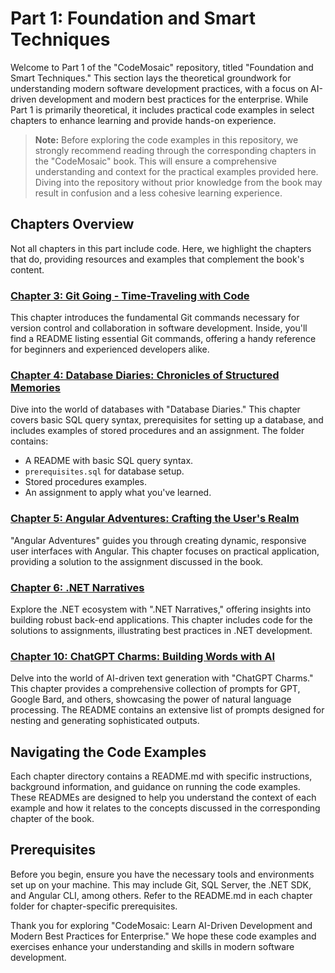 # Part 1: Foundation and Smart Techniques

Welcome to Part 1 of the "CodeMosaic" repository, titled "Foundation and Smart Techniques." This section lays the theoretical groundwork for understanding modern software development practices, with a focus on AI-driven development and modern best practices for the enterprise. While Part 1 is primarily theoretical, it includes practical code examples in select chapters to enhance learning and provide hands-on experience.

> **Note:** Before exploring the code examples in this repository, we strongly recommend reading through the corresponding chapters in the "CodeMosaic" book. This will ensure a comprehensive understanding and context for the practical examples provided here. Diving into the repository without prior knowledge from the book may result in confusion and a less cohesive learning experience.

## Chapters Overview

Not all chapters in this part include code. Here, we highlight the chapters that do, providing resources and examples that complement the book's content.

### [Chapter 3: Git Going - Time-Traveling with Code](./Chapter3/)

This chapter introduces the fundamental Git commands necessary for version control and collaboration in software development. Inside, you'll find a README listing essential Git commands, offering a handy reference for beginners and experienced developers alike.

### [Chapter 4: Database Diaries: Chronicles of Structured Memories](./Chapter4/)

Dive into the world of databases with "Database Diaries." This chapter covers basic SQL query syntax, prerequisites for setting up a database, and includes examples of stored procedures and an assignment. The folder contains:
- A README with basic SQL query syntax.
- `prerequisites.sql` for database setup.
- Stored procedures examples.
- An assignment to apply what you've learned.

### [Chapter 5: Angular Adventures: Crafting the User's Realm](./Chapter5/)

"Angular Adventures" guides you through creating dynamic, responsive user interfaces with Angular. This chapter focuses on practical application, providing a solution to the assignment discussed in the book.

### [Chapter 6: .NET Narratives](./Chapter6/)

Explore the .NET ecosystem with ".NET Narratives," offering insights into building robust back-end applications. This chapter includes code for the solutions to assignments, illustrating best practices in .NET development.

### [Chapter 10: ChatGPT Charms: Building Words with AI](./Chapter10/)

Delve into the world of AI-driven text generation with "ChatGPT Charms." This chapter provides a comprehensive collection of prompts for GPT, Google Bard, and others, showcasing the power of natural language processing. The README contains an extensive list of prompts designed for nesting and generating sophisticated outputs.

## Navigating the Code Examples

Each chapter directory contains a README.md with specific instructions, background information, and guidance on running the code examples. These READMEs are designed to help you understand the context of each example and how it relates to the concepts discussed in the corresponding chapter of the book.

## Prerequisites

Before you begin, ensure you have the necessary tools and environments set up on your machine. This may include Git, SQL Server, the .NET SDK, and Angular CLI, among others. Refer to the README.md in each chapter folder for chapter-specific prerequisites.

Thank you for exploring "CodeMosaic: Learn AI-Driven Development and Modern Best Practices for Enterprise." We hope these code examples and exercises enhance your understanding and skills in modern software development.

